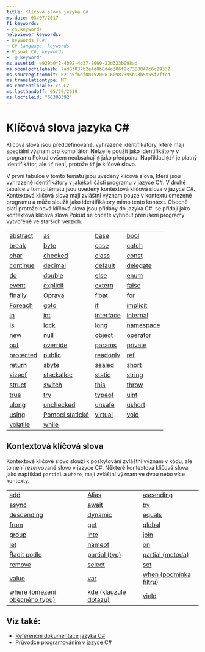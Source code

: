 ```yaml
---
title: Klíčová slova jazyka C#
ms.date: 03/07/2017
f1_keywords:
- cs.keywords
helpviewer_keywords:
- keywords [C#]
- C# language, keywords
- Visual C#, keywords
- '@ keyword'
ms.assetid: e929b0f2-4b92-4d37-8060-23d323b098ad
ms.openlocfilehash: 7ad8f037b2a4d8b0d4e386f2c7380047c6c29332
ms.sourcegitcommit: 621a5f6df00152006160987395b93b5b55f7ffcd
ms.translationtype: MT
ms.contentlocale: cs-CZ
ms.lasthandoff: 05/29/2019
ms.locfileid: "66300392"
---
```

# <a name="c-keywords"></a>Klíčová slova jazyka C#

Klíčová slova jsou předdefinované, vyhrazené identifikátory, které mají speciální význam pro kompilátor. Nelze je použít jako identifikátory v programu Pokud ovšem neobsahují `@` jako předponu. Například `@if` je platný identifikátor, ale `if` není, protože `if` je klíčové slovo.  
  
 V první tabulce v tomto tématu jsou uvedeny klíčová slova, která jsou vyhrazené identifikátory v jakékoli části programu v jazyce C#. V druhé tabulce v tomto tématu jsou uvedeny kontextová klíčová slova v jazyce C#. Kontextová klíčová slova mají zvláštní význam pouze v kontextu omezené programu a může sloužit jako identifikátory mimo tento kontext. Obecně platí protože nová klíčová slova jsou přidány do jazyka C#, se přidají jako kontextová klíčová slova Pokud se chcete vyhnout přerušení programy vytvořené ve starších verzích.  
  
|||||  
|---|---|---|---|  
|[abstract](../../../csharp/language-reference/keywords/abstract.md)|[as](../../../csharp/language-reference/keywords/as.md)|[base](../../../csharp/language-reference/keywords/base.md)|[bool](../../../csharp/language-reference/keywords/bool.md)|  
|[break](../../../csharp/language-reference/keywords/break.md)|[byte](../../../csharp/language-reference/keywords/byte.md)|[case](../../../csharp/language-reference/keywords/switch.md)|[catch](../../../csharp/language-reference/keywords/try-catch.md)|  
|[char](../../../csharp/language-reference/keywords/char.md)|[checked](../../../csharp/language-reference/keywords/checked.md)|[class](../../../csharp/language-reference/keywords/class.md)|[const](../../../csharp/language-reference/keywords/const.md)|  
|[continue](../../../csharp/language-reference/keywords/continue.md)|[decimal](../../../csharp/language-reference/keywords/decimal.md)|[default](../../../csharp/language-reference/keywords/default.md)|[delegate](../../../csharp/language-reference/keywords/delegate.md)|  
|[do](../../../csharp/language-reference/keywords/do.md)|[double](../../../csharp/language-reference/keywords/double.md)|[else](../../../csharp/language-reference/keywords/if-else.md)|[enum](../../../csharp/language-reference/keywords/enum.md)|  
|[event](../../../csharp/language-reference/keywords/event.md)|[explicit](../../../csharp/language-reference/keywords/explicit.md)|[extern](../../../csharp/language-reference/keywords/extern.md)|[false](false-literal.md)|  
|[finally](../../../csharp/language-reference/keywords/try-finally.md)|[Oprava](../../../csharp/language-reference/keywords/fixed-statement.md)|[float](../../../csharp/language-reference/keywords/float.md)|[for](../../../csharp/language-reference/keywords/for.md)|  
|[Foreach](../../../csharp/language-reference/keywords/foreach-in.md)|[goto](../../../csharp/language-reference/keywords/goto.md)|[if](../../../csharp/language-reference/keywords/if-else.md)|[implicit](../../../csharp/language-reference/keywords/implicit.md)|  
|[in](../../../csharp/language-reference/keywords/in.md)|[int](../../../csharp/language-reference/keywords/int.md)|[interface](../../../csharp/language-reference/keywords/interface.md)|[internal](../../../csharp/language-reference/keywords/internal.md)|
|[is](../../../csharp/language-reference/keywords/is.md)|[lock](../../../csharp/language-reference/keywords/lock-statement.md)|[long](../../../csharp/language-reference/keywords/long.md)|[namespace](../../../csharp/language-reference/keywords/namespace.md)|
|[new](../../../csharp/language-reference/keywords/new.md)|[null](../../../csharp/language-reference/keywords/null.md)|[object](../../../csharp/language-reference/keywords/object.md)|[operator](../../../csharp/language-reference/keywords/operator.md)|
|[out](../../../csharp/language-reference/keywords/out.md)|[override](../../../csharp/language-reference/keywords/override.md)|[params](../../../csharp/language-reference/keywords/params.md)|[private](../../../csharp/language-reference/keywords/private.md)|
|[protected](../../../csharp/language-reference/keywords/protected.md)|[public](../../../csharp/language-reference/keywords/public.md)|[readonly](../../../csharp/language-reference/keywords/readonly.md)|[ref](../../../csharp/language-reference/keywords/ref.md)|
|[return](../../../csharp/language-reference/keywords/return.md)|[sbyte](../../../csharp/language-reference/keywords/sbyte.md)|[sealed](../../../csharp/language-reference/keywords/sealed.md)|[short](../../../csharp/language-reference/keywords/short.md)||
[sizeof](../../../csharp/language-reference/keywords/sizeof.md)|[stackalloc](../../../csharp/language-reference/keywords/stackalloc.md)|[static](../../../csharp/language-reference/keywords/static.md)|[string](../../../csharp/language-reference/keywords/string.md)|
|[struct](../../../csharp/language-reference/keywords/struct.md)|[switch](../../../csharp/language-reference/keywords/switch.md)|[this](../../../csharp/language-reference/keywords/this.md)|[throw](../../../csharp/language-reference/keywords/throw.md)|
|[true](true-literal.md)|[try](../../../csharp/language-reference/keywords/try-catch.md)|[typeof](../../../csharp/language-reference/keywords/typeof.md)|[uint](../../../csharp/language-reference/keywords/uint.md)|
|[ulong](../../../csharp/language-reference/keywords/ulong.md)|[unchecked](../../../csharp/language-reference/keywords/unchecked.md)|[unsafe](../../../csharp/language-reference/keywords/unsafe.md)|[ushort](../../../csharp/language-reference/keywords/ushort.md)|
|[using](../../../csharp/language-reference/keywords/using.md)|[Pomocí statické](using-static.md)|[virtual](../../../csharp/language-reference/keywords/virtual.md)|[void](../../../csharp/language-reference/keywords/void.md)|
|[volatile](../../../csharp/language-reference/keywords/volatile.md)|[while](../../../csharp/language-reference/keywords/while.md)|

## <a name="contextual-keywords"></a>Kontextová klíčová slova

 Kontextové klíčové slovo slouží k poskytování zvláštní význam v kódu, ale to není rezervované slovo v jazyce C#. Některé kontextová klíčová slova, jako například `partial` a `where`, mají zvláštní význam ve dvou nebo více kontexty.  
  
||||  
|---|---|---|  
|[add](add.md)|[Alias](extern-alias.md)|[ascending](ascending.md)|
|[async](async.md)|[await](await.md)|[by](by.md)|
|[descending](descending.md)|[dynamic](dynamic.md)|[equals](equals.md)|
|[from](from-clause.md)|[get](get.md)|[global](global.md)|
|[group](group-clause.md)|[into](into.md)|[join](join-clause.md)|
|[let](let-clause.md)|[nameof](nameof.md)|[on](on.md)|
|[Řadit podle](orderby-clause.md)|[partial (typ)](partial-type.md)|[partial (metoda)](partial-method.md)|
|[remove](remove.md)|[select](select-clause.md)|[set](set.md)|
|[value](value.md)|[var](var.md)|[when (podmínka filtru)](when.md)|
|[where (omezení obecného typu)](where-generic-type-constraint.md)|[kde (klauzule dotazu)](where-clause.md)|[yield](yield.md)|
  
## <a name="see-also"></a>Viz také:

- [Referenční dokumentace jazyka C#](../../../csharp/language-reference/index.md)
- [Průvodce programováním v jazyce C#](../../../csharp/programming-guide/index.md)
